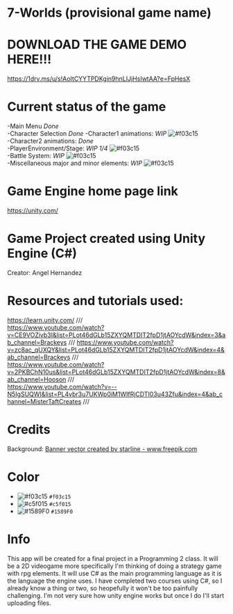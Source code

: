 # 7-Worlds (provisional game name)

# DOWNLOAD THE GAME DEMO HERE!!!
https://1drv.ms/u/s!AoItCYYTPDKgin9hnLIJjHsIwtAA?e=FpHesX

# Current status of the game
-Main Menu *Done*  
-Character Selection *Done* 
-Character1 animations: *WIP*  ![#f03c15](https://via.placeholder.com/15/f03c15/000000?text=+)  
-Character2 animations: *Done*  
-PlayerEnvironment/Stage: *WIP 1/4*  ![#f03c15](https://via.placeholder.com/15/f03c15/000000?text=+)  
-Battle System: *WIP*  ![#f03c15](https://via.placeholder.com/15/f03c15/000000?text=+)  
-Miscellaneous major and minor elements: *WIP*  ![#f03c15](https://via.placeholder.com/15/f03c15/000000?text=+)  

# Game Engine home page link
https://unity.com/

# Game Project created using Unity Engine (C#)
Creator: Angel Hernandez

# Resources and tutorials used: 
https://learn.unity.com/       ///         
https://www.youtube.com/watch?v=CE9VOZivb3I&list=PLot46dGLb15ZXYQMTDIT2fpD1jtAOYcdW&index=3&ab_channel=Brackeys       ///
https://www.youtube.com/watch?v=zc8ac_qUXQY&list=PLot46dGLb15ZXYQMTDIT2fpD1jtAOYcdW&index=4&ab_channel=Brackeys       ///         
https://www.youtube.com/watch?v=2PKBChN10us&list=PLot46dGLb15ZXYQMTDIT2fpD1jtAOYcdW&index=8&ab_channel=Hooson       ///         
https://www.youtube.com/watch?v=--N5IgSUQWI&list=PL4vbr3u7UKWp0iM1WIfRjCDTI03u43Zfu&index=4&ab_channel=MisterTaftCreates       ///

# Credits
Background:        <a href='https://www.freepik.com/vectors/banner'>Banner vector created by starline - www.freepik.com</a>
 
 # Color
 - ![#f03c15](https://via.placeholder.com/15/f03c15/000000?text=+) `#f03c15`
- ![#c5f015](https://via.placeholder.com/15/c5f015/000000?text=+) `#c5f015`
- ![#1589F0](https://via.placeholder.com/15/1589F0/000000?text=+) `#1589F0`
 
# Info

This app will be created for a final project in a Programming 2 class. It will be a 2D videogame more specifically I'm thinking of doing a strategy game with rpg elements. It will use C# as the main programming language as it is the language the engine uses. I have completed two courses using C#, so I already know a thing or two, so heopefully it won't be too painfully challenging. I'm not very sure how unity engine works but once I do I'll start uploading files.
